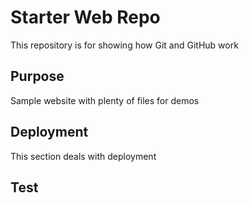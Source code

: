# Starter Web Repo

This repository is for showing how Git and GitHub work

## Purpose

Sample website with plenty of files for demos

## Deployment

This section deals with deployment


## Test